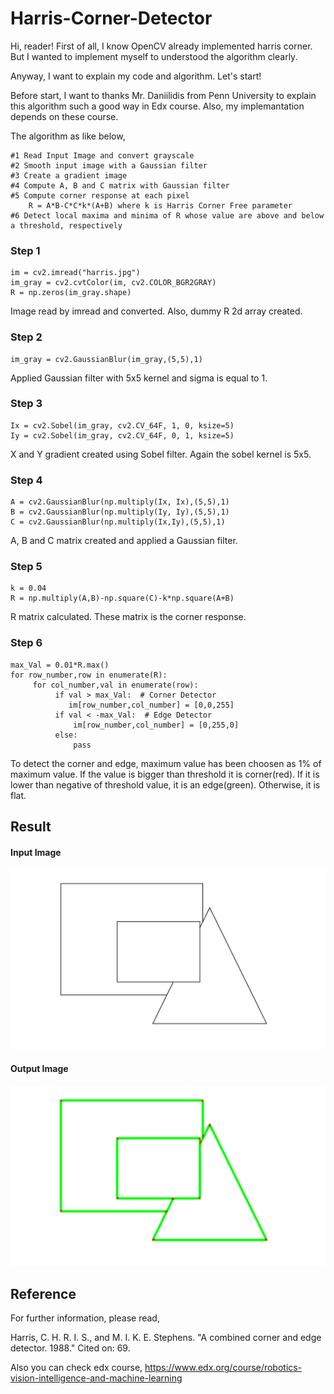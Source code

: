 # Harris-Corner-Detector
Hi, reader! First of all, I know OpenCV already implemented harris corner. But I wanted to implement myself to understood the algorithm clearly.

Anyway, I want to explain my code and algorithm. Let's start!


Before start, I want to thanks Mr. Daniilidis from Penn University to explain this algorithm such a good way in Edx course. Also, my implemantation depends on these course.

The algorithm as like below,

```
#1 Read Input Image and convert grayscale
#2 Smooth input image with a Gaussian filter
#3 Create a gradient image
#4 Compute A, B and C matrix with Gaussian filter
#5 Compute corner response at each pixel 
    R = A*B-C*C*k*(A+B) where k is Harris Corner Free parameter
#6 Detect local maxima and minima of R whose value are above and below a threshold, respectively
```

### Step 1

```
im = cv2.imread("harris.jpg") 
im_gray = cv2.cvtColor(im, cv2.COLOR_BGR2GRAY) 
R = np.zeros(im_gray.shape) 
```
Image read by imread and converted. Also, dummy R 2d array created.

### Step 2

```
im_gray = cv2.GaussianBlur(im_gray,(5,5),1)
```
Applied Gaussian filter with 5x5 kernel and sigma is equal to 1.

### Step 3
```
Ix = cv2.Sobel(im_gray, cv2.CV_64F, 1, 0, ksize=5) 
Iy = cv2.Sobel(im_gray, cv2.CV_64F, 0, 1, ksize=5)
```

X and Y gradient created using Sobel filter. Again the sobel kernel is 5x5.

### Step 4
```
A = cv2.GaussianBlur(np.multiply(Ix, Ix),(5,5),1) 
B = cv2.GaussianBlur(np.multiply(Iy, Iy),(5,5),1)  
C = cv2.GaussianBlur(np.multiply(Ix,Iy),(5,5),1) 
```

A, B and C matrix created and applied a Gaussian filter.

### Step 5
```
k = 0.04
R = np.multiply(A,B)-np.square(C)-k*np.square(A+B)
```
R matrix calculated. These matrix is the corner response.

### Step 6
```
max_Val = 0.01*R.max()
for row_number,row in enumerate(R):
     for col_number,val in enumerate(row):
          if val > max_Val:  # Corner Detector
             im[row_number,col_number] = [0,0,255] 
          if val < -max_Val:  # Edge Detector
              im[row_number,col_number] = [0,255,0] 
          else: 
              pass
```

To detect the corner and edge, maximum value has been choosen as 1% of maximum value. If the value is bigger than threshold it is corner(red).
If it is lower than negative of threshold value, it is an edge(green). Otherwise, it is flat.

## Result
#### Input Image 
![alt text](https://raw.githubusercontent.com/mhepeyiler/Harris-Corner-Detector/master/harris.JPG)

#### Output Image 
![alt text](https://raw.githubusercontent.com/mhepeyiler/Harris-Corner-Detector/master/result.png)

## Reference

For further information, please read,

Harris, C. H. R. I. S., and M. I. K. E. Stephens. "A combined corner and edge detector. 1988." Cited on: 69.

Also you can check edx course,
https://www.edx.org/course/robotics-vision-intelligence-and-machine-learning
